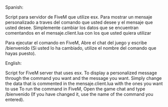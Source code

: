 Spanish:


Script para servidor de FiveM que utilize esx.
Para mostrar un mensaje personalizado a traves del comando que usted desee y el mensaje que usted desee.
Simplemente cambiar los datos que se encuentran comentandos en el mensaje.client.lua con los que usted quiera utilizar

Para ejecutar el comando en FiveM, Abre el chat del juego y escribe /bienvenido (Si usted lo ha cambiado, utilize el nombre del comando que hayas puesto).

English:

Script for FiveM server that uses esx.
To display a personalized message through the command you want and the message you want.
Simply change the data that is commented in the mensaje.client.lua with the ones you want to use
To run the command in FiveM, Open the game chat and type /bienvenido (If you have changed it, use the name of the command you entered).
